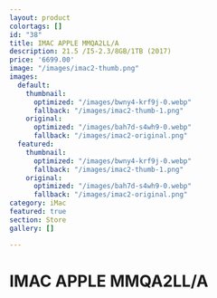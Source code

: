 ```yaml
---
layout: product
colortags: []
id: "38"
title: IMAC APPLE MMQA2LL/A
description: 21.5 /I5-2.3/8GB/1TB (2017)
price: '6699.00'
image: "/images/imac2-thumb.png"
images:
  default:
    thumbnail:
      optimized: "/images/bwny4-krf9j-0.webp"
      fallback: "/images/imac2-thumb-1.png"
    original:
      optimized: "/images/bah7d-s4wh9-0.webp"
      fallback: "/images/imac2-original.png"
  featured:
    thumbnail:
      optimized: "/images/bwny4-krf9j-0.webp"
      fallback: "/images/imac2-thumb-1.png"
    original:
      optimized: "/images/bah7d-s4wh9-0.webp"
      fallback: "/images/imac2-original.png"
category: iMac
featured: true
section: Store
gallery: []

---
```

# IMAC APPLE MMQA2LL/A
